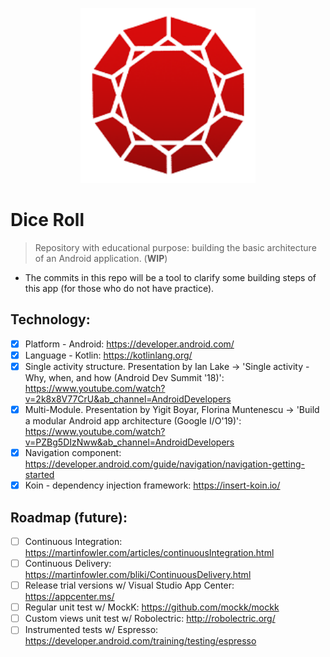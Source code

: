 <p align="center">
    <a href="#">
		<img src="assets/dice-roll.png" width="280" alt="Algorithm in Action">
    </a>
</p>

# Dice Roll

>  Repository with educational purpose: building the basic architecture of an Android application.  (**WIP**) 
* The commits in this repo will be a tool to clarify some building steps of this app (for those who do not have practice).

## Technology:
- [x] Platform - Android: https://developer.android.com/
- [x] Language - Kotlin: https://kotlinlang.org/
- [x] Single activity structure. Presentation by Ian Lake -> 'Single activity - Why, when, and how (Android Dev Summit '18)': https://www.youtube.com/watch?v=2k8x8V77CrU&ab_channel=AndroidDevelopers
- [x] Multi-Module. Presentation by Yigit Boyar, Florina Muntenescu -> 'Build a modular Android app architecture (Google I/O'19)':
 https://www.youtube.com/watch?v=PZBg5DIzNww&ab_channel=AndroidDevelopers
- [x] Navigation component: https://developer.android.com/guide/navigation/navigation-getting-started
- [x] Koin - dependency injection framework: https://insert-koin.io/

## Roadmap (future):
- [ ] Continuous Integration: https://martinfowler.com/articles/continuousIntegration.html
- [ ] Continuous Delivery: https://martinfowler.com/bliki/ContinuousDelivery.html
- [ ] Release trial versions w/ Visual Studio App Center: https://appcenter.ms/
- [ ] Regular unit test w/ MockK: https://github.com/mockk/mockk
- [ ] Custom views unit test w/ Robolectric: http://robolectric.org/
- [ ] Instrumented tests w/ Espresso: https://developer.android.com/training/testing/espresso
